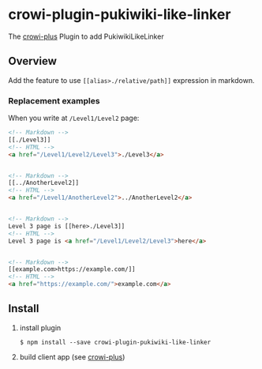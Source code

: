 # crowi-plugin-pukiwiki-like-linker
The [crowi-plus][crowi-plus] Plugin to add PukiwikiLikeLinker

Overview
----------

Add the feature to use `[[alias>./relative/path]]` expression in markdown.

### Replacement examples

When you write at `/Level1/Level2` page:

```html
<!-- Markdown -->
[[./Level3]]
<!-- HTML -->
<a href="/Level1/Level2/Level3">./Level3</a>


<!-- Markdown -->
[[../AnotherLevel2]]
<!-- HTML -->
<a href="/Level1/AnotherLevel2">../AnotherLevel2</a>


<!-- Markdown -->
Level 3 page is [[here>./Level3]]
<!-- HTML -->
Level 3 page is <a href="/Level1/Level2/Level3">here</a>


<!-- Markdown -->
[[example.com>https://example.com/]]
<!-- HTML -->
<a href="https://example.com/">example.com</a>
```

Install
--------

1. install plugin

    ```
    $ npm install --save crowi-plugin-pukiwiki-like-linker
    ```

1. build client app (see [crowi-plus][crowi-plus])


[crowi-plus]: https://github.com/weseek/crowi-plus
